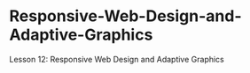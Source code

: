 # Responsive-Web-Design-and-Adaptive-Graphics
Lesson 12: Responsive Web Design and Adaptive Graphics 
